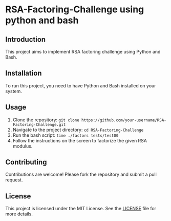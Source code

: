 # RSA-Factoring-Challenge using python and bash

## Introduction

This project aims to implement RSA factoring challenge using Python and Bash.

## Installation

To run this project, you need to have Python and Bash installed on your system.

## Usage

1. Clone the repository: `git clone https://github.com/your-username/RSA-Factoring-Challenge.git`
2. Navigate to the project directory: `cd RSA-Factoring-Challenge`
3. Run the bash script: `time ./factors tests/test00`
4. Follow the instructions on the screen to factorize the given RSA modulus.

## Contributing

Contributions are welcome! Please fork the repository and submit a pull request.

## License

This project is licensed under the MIT License. See the [LICENSE](./LICENSE) file for more details.
